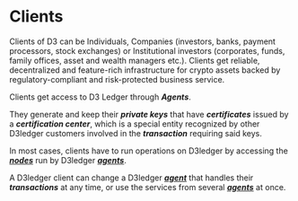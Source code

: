# Clients

Clients of D3 can be Individuals, Companies (investors, banks, payment processors, stock exchanges) or Institutional investors (corporates, funds, family offices, asset and wealth managers etc.). Clients get reliable, decentralized and feature-rich infrastructure for crypto assets backed by regulatory-compliant and risk-protected business service.

Clients get access to D3 Ledger through **_Agents_**. 

They generate and keep their **_private keys_** that have **_certificates_** issued by a **_certification center_**, which is a special entity recognized by other D3ledger customers involved in the **_transaction_** requiring said keys. 

In most cases, clients have to run operations on D3ledger by accessing the [**_nodes_**](https://github.com/alexeymaklakov/D3-wiki/blob/master/docs/nodes.md "Nodes in D3 network") run by D3ledger [**_agents_**](https://github.com/alexeymaklakov/D3-wiki/blob/master/docs/partners.md "Agents of D3").

A D3ledger client can change a D3ledger [**_agent_**](https://github.com/alexeymaklakov/D3-wiki/blob/master/docs/partners.md "Agents of D3") that handles their **_transactions_** at any time, or use the services from several [**_agents_**](https://github.com/alexeymaklakov/D3-wiki/blob/master/docs/partners.md "Agents of D3") at once.
